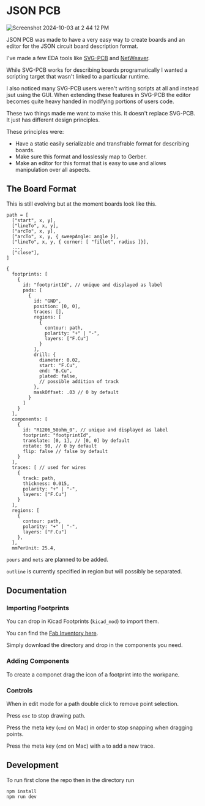 # JSON PCB

![Screenshot 2024-10-03 at 2 44 12 PM](https://github.com/user-attachments/assets/e8281deb-e20b-4d66-ac85-571a90c7eb95)

JSON PCB was made to have a very easy way to create boards and an editor for the JSON circuit board description format.

I've made a few EDA tools like [SVG-PCB](https://github.com/leomcelroy/svg-pcb) and [NetWeaver](https://github.com/leomcelroy/net-weaver).

While SVG-PCB works for describing boards programatically I wanted a scripting target that wasn't linked to a particular runtime.

I also noticed many SVG-PCB users weren't writing scripts at all and instead jsut using the GUI. When extending these features in SVG-PCB the editor becomes
quite heavy handed in modifying portions of users code.

These two things made me want to make this. It doesn't replace SVG-PCB. It just has different design principles.

These principles were:

- Have a static easily serializable and transfrable format for describing boards.
- Make sure this format and losslessly map to Gerber.
- Make an editor for this format that is easy to use and allows manipulation over all aspects.

## The Board Format

This is still evolving but at the moment boards look like this.

```
path = [
  ["start", x, y],
  ["lineTo", x, y],
  ["arcTo", x, y],
  ["arcTo", x, y, { sweepAngle: angle }],
  ["lineTo", x, y, { corner: [ "fillet", radius ]}],
  ...,
  ["close"],
]

{
  footprints: [
    {
      id: "footprintId", // unique and displayed as label
      pads: [
        {
          id: "GND",
          position: [0, 0],
          traces: [],
          regions: [
            {
              contour: path,
              polarity: "+" | "-",
              layers: ["F.Cu"]
            }
          ],
          drill: {
            diameter: 0.02,
            start: "F.Cu",
            end: "B.Cu",
            plated: false,
            // possible addition of track
          },
          maskOffset: .03 // 0 by default
        }
      ]
    }
  ],
  components: [
    {
      id: "R1206_50ohm_0", // unique and displayed as label
      footprint: "footprintId",
      translate: [0, 1], // [0, 0] by default
      rotate: 90, // 0 by default
      flip: false // false by default
    }
  ],
  traces: [ // used for wires
    {
      track: path,
      thickness: 0.015,
      polarity: "+" | "-",
      layers: ["F.Cu"]
    }
  ],
  regions: [
    {
      contour: path,
      polarity: "+" | "-",
      layers: ["F.Cu"]
    },
  ],
  mmPerUnit: 25.4,
```

`pours` and `nets` are planned to be added.

`outline` is currently specified in region but will possibly be separated.

## Documentation

### Importing Footprints

You can drop in Kicad Footprints (`kicad_mod`) to import them.

You can find the [Fab Inventory here](https://gitlab.fabcloud.org/pub/libraries/electronics/kicad/-/tree/master/fab.pretty?ref_type=heads).

Simply download the directory and drop in the components you need.

### Adding Components

To create a componet drag the icon of a footprint into the workpane.

### Controls

When in edit mode for a path double click to remove point selection.

Press `esc` to stop drawing path.

Press the meta key (`cmd` on Mac) in order to stop snapping when dragging points.

Press the meta key (`cmd` on Mac) with `a` to add a new trace.

## Development

To run first clone the repo then in the directory run

```
npm install
npm run dev
```

